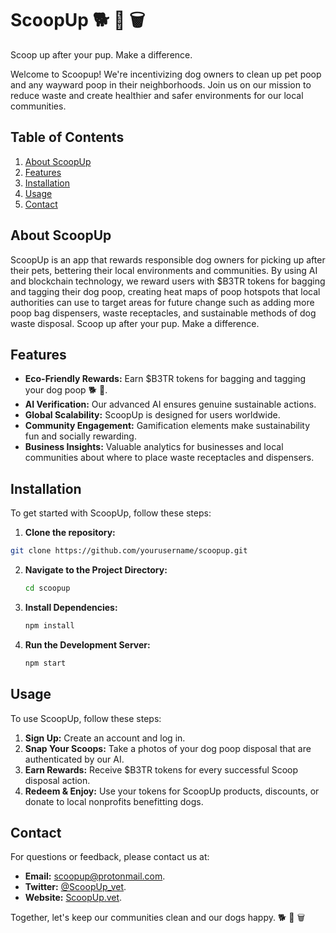 # ScoopUp 🐕 💩 🗑️
Scoop up after your pup. Make a difference.

Welcome to Scoopup! We're incentivizing dog owners to clean up pet poop and any wayward poop in their neighborhoods. Join us on our mission to reduce waste and create healthier and safer environments for our local communities. 

## Table of Contents
1. [About ScoopUp](#about-scoopup)
2. [Features](#features)
3. [Installation](#installation)
4. [Usage](#usage)
5. [Contact](#contact)

## About ScoopUp
ScoopUp is an app that rewards responsible dog owners for picking up after their pets, bettering their local environments and communities. By using AI and blockchain technology, we reward users with $B3TR tokens for bagging and tagging their dog poop, creating heat maps of poop hotspots that local authorities can use to target areas for future change such as adding more poop bag dispensers, waste receptacles, and sustainable methods of dog waste disposal. Scoop up after your pup. Make a difference.

## Features
- **Eco-Friendly Rewards:** Earn $B3TR tokens for bagging and tagging your dog poop 🐕 💩.
- **AI Verification:** Our advanced AI ensures genuine sustainable actions.
- **Global Scalability:** ScoopUp is designed for users worldwide.
- **Community Engagement:** Gamification elements make sustainability fun and socially rewarding.
- **Business Insights:** Valuable analytics for businesses and local communities about where to place waste receptacles and dispensers.

## Installation
To get started with ScoopUp, follow these steps:

1. **Clone the repository:**
```bash
git clone https://github.com/yourusername/scoopup.git
```
2. **Navigate to the Project Directory:**
   ```bash
   cd scoopup
   ```
3. **Install Dependencies:**
   ```bash
   npm install
   ```
4. **Run the Development Server:**
   ```bash
   npm start
   ```

## Usage
To use ScoopUp, follow these steps:

1. **Sign Up:** Create an account and log in.
2. **Snap Your Scoops:** Take a photos of your dog poop disposal that are authenticated by our AI.
3. **Earn Rewards:** Receive $B3TR tokens for every successful Scoop disposal action.
4. **Redeem & Enjoy:** Use your tokens for ScoopUp products, discounts, or donate to local nonprofits benefitting dogs.  

## Contact
For questions or feedback, please contact us at: 
- **Email:** [scoopup@protonmail.com](mailto:scoopup@protonmail.com).
- **Twitter:** [@ScoopUp_vet](https://x.com/scoopup_vet).
- **Website:** [ScoopUp.vet](https://scoopup.gitbook.io/scoopup).

Together, let's keep our communities clean and our dogs happy. 🐕 💩 🗑️